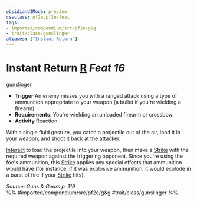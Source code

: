```yaml
---
obsidianUIMode: preview
cssclass: pf2e,pf2e-feat
tags:
- imported/compendium/src/pf2e/g&g
- trait/class/gunslinger
aliases: ["Instant Return"]
---
```

# Instant Return  [R](chapter-9-playing-the-game.md#Actions "Reaction") *Feat 16*  
[gunslinger](rules/traits/gunslinger-g-g.md)  

- **Trigger** An enemy misses you with a ranged attack using a type of ammunition appropriate to your weapon (a bullet if you're wielding a firearm).
- **Requirements**: You're wielding an unloaded firearm or crossbow.
- **Activity** Reaction

With a single fluid gesture, you catch a projectile out of the air, load it in your weapon, and shoot it back at the attacker.

[Interact](interact.md) to load the projectile into your weapon, then make a [Strike](strike.md) with the required weapon against the triggering opponent. Since you're using the foe's ammunition, this [Strike](strike.md) applies any special effects that ammunition would have (for instance, if it was explosive ammunition, it would explode in a burst of fire if your [Strike](strike.md) hits).

*Source: Guns & Gears p. 119*  
%% #imported/compendium/src/pf2e/g&g #trait/class/gunslinger %%